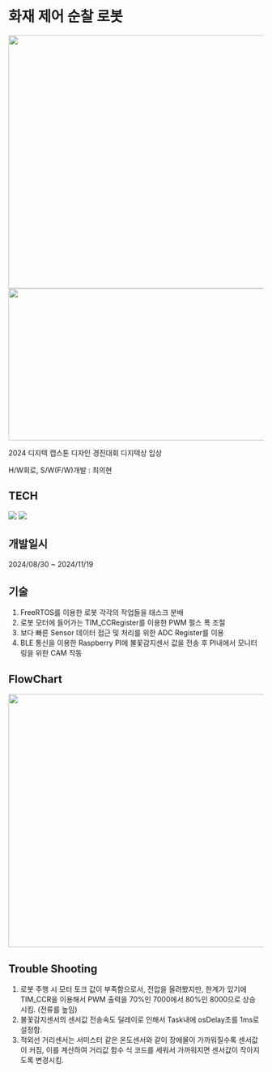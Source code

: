 # 화재 제어 순찰 로봇
<img src="https://github.com/user-attachments/assets/145c48e6-a912-45de-930f-3fe2a6a23835" width= "1000" height= "500"/>

<img src="https://github.com/user-attachments/assets/d1c6d85a-a7e9-48c8-b4ef-6e830db4044d" width= "700" height= "300"/>

2024 디지텍 캡스톤 디자인 경진대회 디지텍상 입상

H/W회로, S/W(F/W)개발 : 최의현

## TECH
<img src="https://img.shields.io/badge/stmicroelectronics-03234B?style=for-the-badge&logo=stmicroelectronics&logoColor=blue"> <img src="https://img.shields.io/badge/C-A8B9CC?style=for-the-badge&logo=C&logocolor=white">

## 개발일시
2024/08/30 ~ 2024/11/19


## 기술
1. FreeRTOS를 이용한 로봇 각각의 작업들을 태스크 분배
2. 로봇 모터에 들어가는 TIM_CCRegister를 이용한 PWM 펄스 폭 조절
3. 보다 빠른 Sensor 데이터 접근 및 처리를 위한 ADC Register를 이용
4. BLE 통신을 이용한 Raspberry PI에 불꽃감지센서 값을 전송 후 PI내에서 모니터링을 위한 CAM 작동

## FlowChart
<img src= "https://github.com/user-attachments/assets/13a12957-9ae0-4cc6-bd95-3ea9a0d56fdb" width= "1000" height= "500"/>

## Trouble Shooting
1. 로봇 주행 시 모터 토크 값이 부족함으로서, 전압을 올려봤지만, 한계가 있기에 TIM_CCR을 이용해서 PWM 출력을 70%인 7000에서 80%인 8000으로 상승 시킴. (전류를 높임)
2. 불꽃감지센서의 센서값 전송속도 딜레이로 인해서 Task내에 osDelay초를 1ms로 설정함.
3.  적외선 거리센서는 서미스터 같은 온도센서와 같이 장애물이 가까워질수록 센서값이 커짐, 이를 계산하여 거리값 함수 식 코드를 세워서 가까워지면 센서값이 작아지도록 변경시킴.

